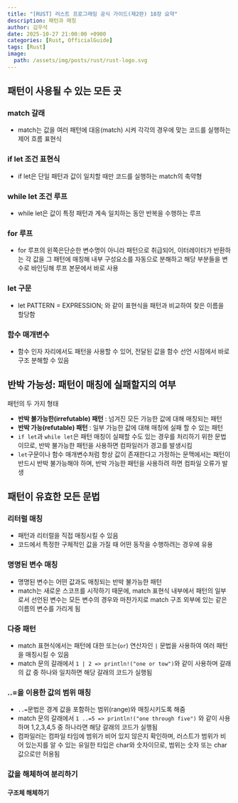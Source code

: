 ```yaml
---
title: "[RUST] 러스트 프로그래밍 공식 가이드(제2판) 18장 요약"
description: 패턴과 매칭
author: 김우석
date: 2025-10-27 21:00:00 +0900
categories: [Rust, OfficialGuide]
tags: [Rust]
image:
  path: /assets/img/posts/rust/rust-logo.svg
---
```


## 패턴이 사용될 수 있는 모든 곳

### match 갈래
- match는 값을 여러 패턴에 대응(match) 시켜 각각의 경우에 맞는 코드를 실행하는 제어 흐름 표현식

### if let 조건 표현식
- if let은 단일 패턴과 값이 일치할 때만 코드를 실행하는 match의 축약형

### while let 조건 루프
- while let은 값이 특정 패턴과 계속 일치하는 동안 반복을 수행하는 루프

### for 루프
- for 루프의 왼쪽은단순한 변수명이 아니라 패턴으로 취급되어, 이터레이터가 반환하는 각 값을 그 패턴에 매칭해 내부 구성요소를 자동으로 분해하고 해당 부분들을 변수로 바인딩해 루프 본문에서 바로 사용

### let 구문
- let PATTERN = EXPRESSION; 와 같이 표현식을 패턴과 비교하여 찾은 이름을 할당함

### 함수 매개변수
- 함수 인자 자리에서도 패턴을 사용할 수 있어, 전달된 값을 함수 선언 시점에서 바로 구조 분해할 수 있음

## 반박 가능성: 패턴이 매칭에 실패할지의 여부
패턴의 두 가지 형태
- **반박 불가능한(irrefutable) 패턴** : 넘겨진 모든 가능한 값에 대해 매칭되는 패턴
- **반박 가능(refutable) 패턴** : 일부 가능한 값에 대해 매칭에 실패 할 수 있는 패턴
- `if let`과 `while let`은 패턴 매칭이 실패할 수도 있는 경우를 처리하기 위한 문법이므로, 반박 불가능한 패턴을 사용하면 컴파일러가 경고를 발생시킴
- `let`구문이나 함수 매개변수처럼 항상 값이 존재한다고 가정하는 문맥에서는 패턴이 반드시 반박 불가능해야 하며, 반박 가능한 패턴을 사용하려 하면 컴파일 오류가 발생

## 패턴이 유효한 모든 문법

### 리터럴 매칭
- 패턴과 리터럴을 직접 매칭시킬 수 있음
- 코드에서 특정한 구체적인 값을 가질 때 어떤 동작을 수행하려는 경우에 유용

### 명명된 변수 매칭
- 명명된 변수는 어떤 값과도 매칭되는 반박 불가능한 패턴
- match는 새로운 스코프를 시작하기 때문에, match 표현식 내부에서 패턴의 일부로서 선언된 변수는 모든 변수의 경우와 마찬가지로 match 구조 외부에 있는 같은 이름의 변수를 가리게 됨

### 다중 패턴
- match 표현식에서는 패턴에 대한 또는(`or`) 연산자인 `|` 문법을 사용하여 여러 패턴을 매칭시킬 수 있음
- match 문의 갈래에서 `1 | 2 => println!("one or tow")`와 같이 사용하며 갈래의 값 중 하나와 일치하면 해당 갈래의 코드가 실행됨

### ..=을 이용한 값의 범위 매칭
- `..=`문법은 경계 값을 포함하는 범위(range)와 매칭시키도록 해줌
- match 문의 갈래에서 `1 ..=5 => println!("one through five")` 와 같이 사용하며 1,2,3,4,5 중 하나라면 해당 갈래의 코드가 실행됨
- 컴파일러는 컴파일 타임에 범위가 비어 있지 않은지 확인하며, 러스트가 범위가 비어 있는지를 알 수 있는 유일한 타입은 char와 숫자이므로, 범위는 숫자 또는 char 값으로만 허용됨

### 값을 해체하여 분리하기

#### 구조체 해체하기